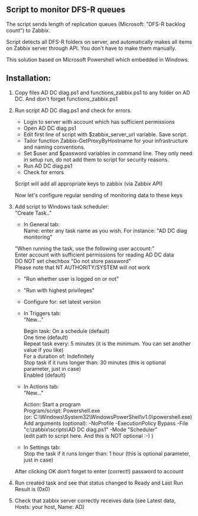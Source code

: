 ## Script to monitor DFS-R queues

The script sends length of replication queues (Microsoft: "DFS-R backlog count") to Zabbix.

Script detects all DFS-R folders on server, and automatically makes all items on Zabbix server through API. You don't have to make them manually.

This solution based on Microsoft Powershell which embedded in Windows.


## Installation:

1. Copy files AD DC diag.ps1 and functions_zabbix.ps1 to any folder on AD DC. And don't forget functions_zabbix.ps1

2. Run script AD DC diag.ps1 and check for errors.<br>
    - Login to server with account which has sufficient permissions
    - Open AD DC diag.ps1
    - Edit first line of script with $zabbix_server_url variable. Save script.
    - Tailor function Zabbix-GetProxyByHostname for your infrastructure and naming conventions.
    - Set $user and $password variables in command line. They only need in setup run, do not add them to script for security reasons. 
    - Run AD DC diag.ps1
    - Check for errors

    Script will add all appropriate keys to zabbix (via Zabbix API)
    
    Now let's configure regular sending of monitoring data to these keys

3. Add script to Windows task scheduler:<br>
    "Create Task.."

    - In General tab:<br>
	Name: enter any task name as you wish. For instance: "AD DC diag monitoring"

	"When running the task, use the following user account:"<br>
	Enter account with sufficient permissions for reading AD DC data<br>
	DO NOT set chechbox "Do not store password"<br>
	Please note that NT AUTHORITY/SYSTEM will not work
	
	- "Run whether user is logged on or not"

	- "Run with highest privileges"

	- Configure for: set latest version


    - In Triggers tab:<br>
        "New..."
	
        Begin task: On a schedule (default)<br>
        One time (default)<br>
        Repeat task every: 5 minutes (it is the minimum. You can set another value if you like)<br>
        For a duration of: Indefinitely<br>
        Stop task if it runs longer than: 30 minutes (this is optional parameter, just in case)<br>
        Enabled (default)

    - In Actions tab:<br>
        "New..."

        Action: Start a program<br>
        Program/script: Powershell.exe<br>
        (or: C:\Windows\System32\WindowsPowerShell\v1.0\powershell.exe)<br>
        Add arguments (optional): -NoProfile -ExecutionPolicy Bypass -File "c:\zabbix\scripts\AD DC diag.ps1" -Mode "Scheduler"<br>
        (edit path to script here. And this is NOT optional :-) )<br>

    - In Settings tab:<br>
	Stop the task if it runs longer than: 1 hour (this is optional parameter, just in case)

    After clicking OK don't forget to enter (correct!) password to account

4. Run created task and see that status changed to Ready and Last Run Result is (0x0)

5. Check that zabbix server correctly receives data (see Latest data, Hosts: your host, Name: AD)

